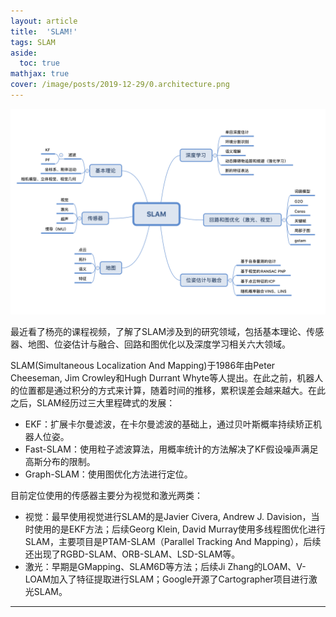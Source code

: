 ```yaml
---
layout: article
title:  'SLAM!'
tags: SLAM
aside:
  toc: true
mathjax: true
cover: /image/posts/2019-12-29/0.architecture.png
---
```


![architecture-all](/image/posts/2019-12-29/0.architecture-all.png)

最近看了杨亮的课程视频，了解了SLAM涉及到的研究领域，包括基本理论、传感器、地图、位姿估计与融合、回路和图优化以及深度学习相关六大领域。

<!--more-->

SLAM(Simultaneous Localization And Mapping)于1986年由Peter Cheeseman, Jim Crowley和Hugh Durrant Whyte等人提出。在此之前，机器人的位置都是通过积分的方式来计算，随着时间的推移，累积误差会越来越大。在此之后，SLAM经历过三大里程碑式的发展：
- EKF：扩展卡尔曼滤波，在卡尔曼滤波的基础上，通过贝叶斯概率持续矫正机器人位姿。
- Fast-SLAM：使用粒子滤波算法，用概率统计的方法解决了KF假设噪声满足高斯分布的限制。
- Graph-SLAM：使用图优化方法进行定位。

目前定位使用的传感器主要分为视觉和激光两类：
- 视觉：最早使用视觉进行SLAM的是Javier Civera, Andrew J. Davision，当时使用的是EKF方法；后续Georg Klein, David Murray使用多线程图优化进行SLAM，主要项目是PTAM-SLAM（Parallel Tracking And Mapping），后续还出现了RGBD-SLAM、ORB-SLAM、LSD-SLAM等。
- 激光：早期是GMapping、SLAM6D等方法；后续Ji Zhang的LOAM、V-LOAM加入了特征提取进行SLAM；Google开源了Cartographer项目进行激光SLAM。


<!-- 
### 一、基本理论

![base-theory](/image/posts/2019-12-29/1.base-theory.png)


#### 1. 数学表示

##### 1）机器人位姿的表示：

在三维空间中，欧式坐标系使用P和R分别表示位置和朝向：

$$P(x,y,z)$$

$$R(\alpha,\beta,\gamma)$$

但是这样表示在后续的计算中不方便<span style="color:red;">（原因后续更新）</span>，所以在三维空间中一般使用四元数
$$q=a+bi+cj+dk$$
表示。
 -->

<!-- 
##### 2） 卡尔曼滤波（Kalman Filter）

卡尔曼滤波器又被称作传感器融合算法（Sensor Fusion Algorithm），它的原理就是将多个传感器的预测结果或者测量结果进行融合，得到最佳的结果，从而减少误差。其推算过程如下：

为了推算方便，我们先用一维状态进行推算，假设我们有两个传感器（里程计和激光）同时对一辆小车的前进距离$x$进行估计。两个传感器肯定都是有误差的，我们假设预测的结果分别服从高斯分布$\mathcal{N}(u_1, \sigma_1^2)$和$\mathcal{N}(u_2, \sigma_2^2)$ ：

$$f(x)=\frac{1}{\sqrt{2π}\sigma_1}e^{\frac{-(x-u_1)^2}{2\sigma_1^2}} $$

$$g(x)=\frac{1}{\sqrt{2π}\sigma_2}e^{\frac{-(x-u_2)^2}{2\sigma_2^2}} $$

即：
- 里程计预测的结果是小车前进的距离期望是$u_1$，方差为$\sigma_1^2$
- 激光预测的结果是小车前进的距离期望是$u_2$，方差为$\sigma_2^2$

这两个传感器的预测是相互独立的，根据$P(AB)=P(A)P(B)$（两个独立事件同时发生的概率为两个事件分别发生的概率的乘积）两个事件的最优估计的概率分布为：

$$f(x)*g(x)=\frac{1}{\sqrt{2π}\sigma_1}e^{\frac{-(x-u_1)^2}{2\sigma_1^2}} * \frac{1}{\sqrt{2π}\sigma_2}e^{\frac{-(x-u_2)^2}{2\sigma_2^2}} $$

计算后可以得到：
$$f(x)*g(x)=\frac{S_f}{\sqrt{2π}\sigma_f}e^{\frac{-(x-u_f)^2}{2\sigma_f^2}} $$

其中：

$$\sigma_f^2=\frac{\sigma_1^2\sigma_2^2}{\sigma_1^2+\sigma_2^2} $$

$$u_f=\frac{u_1\sigma_2^2+u_2\sigma_1^2}{\sigma_1^2+\sigma_2^2} $$

$$S_f=\frac{1}{\sqrt{2π(\sigma_1^2+\sigma_2^2)}}e^{\frac{-(u_1-u_2)^2}{2(\sigma_1^2+\sigma_2^2)}} $$

由此可以看出，两个高斯分布相乘后的结果还是一个高斯分布。由于$u_1, u_2, \sigma_1, \sigma_2 $都是固定值，因此$S_f$只是一个常数。

该过程即为两个传感器的估计结果融合的过程，融合后的结果为$N(u_f, \sigma_f)$，即两个传感器的结果融合后得到的最佳估计为$u_f$，最佳估计的方差为$\sigma_f^2$。

现在将$u_f$和$\sigma_f$进行变形，如下所示：

$$u_f=u_1 + \frac{\sigma_1^2(u_2-u_1)}{\sigma_1^2+\sigma_2^2}= u_1 + K*(u_2-u_1)$$

$$\sigma_f^2=\sigma_1^2-\frac{\sigma_1^4}{\sigma_1^2+\sigma_2^2}=\sigma_1^2-K*\sigma_1^2 $$

公式的物理意义即$u_f$的值等于传感器1的预测结果加上$K(u_2-u_1)$，假设传感器1（即里程计）的估计误差比较大，即方差比较大，$\sigma_1^2$比较大，那么$K$值就越大，最终$u_f$的结果就越偏向于$u_2$的值，假设$\sigma_1^2$趋近于无穷大，那么K就无限趋近于1，那么$u_f=u_2$，由此可见，如果$u_1$误差越大，$u_f$的结果中$u_1$所占的权重就越小；反之，如果$\sigma_2$越大，则$K$越趋近于0，$u_f$越趋近于$u_1$。这就是卡尔曼滤波器被称为传感器融合算法的原因，其中K就是最重要的用于调节两个传感器结果的系数。

下面我们从融合的结果推算卡尔曼滤波的五个公式：

我们已经得到了以下三个公式：

$$u_f = u_1 + K(u_2-u_1)$$

$$\sigma_f^2 = \sigma_1^2-K\sigma_1^2$$

$$ K = \frac{\sigma_1^2}{\sigma_1^2+\sigma_2^2} $$

将这三个公式切换为矩阵的形式为：

$$K=\Sigma_0(\Sigma_0+\Sigma_1)^{-1}$$
$$\vec{\mu'} = \vec{\mu_0} + K(\vec{\mu_1} - \vec{\mu_0})$$
$$\Sigma' = \Sigma_0-K\Sigma_0$$

其中，使用$\mathcal{N}(\vec{\mu_0}, \Sigma_0)$替换$\mathcal{N}(u_1, \sigma_1^2)$，使用$\mathcal{N}(\vec{\mu_1}, \Sigma_1)$替换$\mathcal{N}(u_2, \sigma_2^2)$，得到的结果使用$\mathcal{N}(\vec{\mu'}, \Sigma')$替换$\mathcal{N}(u_f, \sigma_f^2)$。$(\Sigma_0+\Sigma_1)^{-1}$为矩阵$(\Sigma_0+\Sigma_1)$的逆矩阵，两者相乘后为单位矩阵。





下面我们将上一时刻的数据加入到计算中：

上面的公式中$\vec{\mu_0}$的物理意义为通过里程计以及上一时刻的位置而预测的当前时刻的位置。

我们用$\hat{x}_k$表示k时刻的机器人状态（位姿）最佳估计值，也是后验状态；用$\hat{x}_k^-$表示k时刻预测的机器人的状态值，也是先验状态。那么当前时刻的状态可以由上一时刻的状态经过线性变换后得到，即$\hat{x}_k^- = H_k \hat{x}_{k-1}$。

在使用一维状态进行计算时，状态使用高斯分布表示为：$\mathcal{N}(\mu, \sigma^2)$，物理意义为机器人前进的距离x的期望为$\mu$，方差为$\sigma^2$，在多维状态中，表示为矩阵形式的高斯分布为：$\mathcal{N}(\vec{\mu}, \Sigma)$，假设是三维状态，那么$\mu = \left[\begin{matrix}x_1\\x_2\\x_3 \end{matrix}\right]$，如果各个状态是不相关的，那么$\Sigma=\left[\begin{matrix} \sigma_1^2 & 0 & 0 \\ 0 & \sigma_2^2 & 0 \\ 0 & 0& \sigma_3^2\end{matrix}\right]$，但是现实中往往状态之间是有一定的相关性的，比如状态里面如果包含前进的距离和前进时的速度，那么速度的误差越大，往往距离的误差也就越大，两个状态就是正相关的，这种相关性可以使用协方差矩阵来表示，即$\Sigma_{ij}$表示状态$x_i$和状态$x_j$之间的关系，那么重新用矩阵表示方差为：$\Sigma=\left[\begin{matrix} \Sigma_{1,1} & \Sigma_{1,2} & \Sigma_{1,3} \\ \Sigma_{2,1} & \Sigma_{2,2} & \Sigma_{2,3} \\ \Sigma_{3,1} & \Sigma_{3,2}& \Sigma_{3,3}\end{matrix}\right]$。

上面我们通过矩阵$H_k$由上一时刻的后验状态$\hat{x}_{k-1}$得到了当前时刻的先验状态$\hat{x}_{k}^-$，那么当前时刻的协方差矩阵与上一时刻的协方差矩阵是什么关系呢？根据协方差矩阵的性质$Cov(Ax)=ACov(x)A^T$我们可以得到，当状态左乘$H_k$时，对应的协方差矩阵为原协方差矩阵左乘$H_k$并且右乘$H_k$的转置。由此，我们可以得到$\Sigma_k = H_k\Sigma_{k-1}H_k^T$。将协方差矩阵用$P$表示，我们可以将原来的高斯分布$\mathcal{N}(\vec{\mu_0}, \Sigma_0)$表示为：$\mathcal{N}(H_k\vec{\hat{x}_{k-1}}, H_kP_{k-1}H_k^T)$。

由此，我们已经将原公式转化为了（将$\hat{x}_k$、$\hat{x}_{k-1}$、$\hat{x}_{k}^-$、$H_kP_{k-1}H_k^T$、$P_k$带入公式）：

$$K=H_kP_{k-1}H_k^T(H_kP_{k-1}H_k^T+\Sigma_1)^{-1}$$
$$\hat{x}_k = H_k\hat{x}_{k-1} + K(\vec{\mu_1} - H_k\hat{x}_{k-1})$$
$$P_k = H_kP_{k-1}H_k^T-KH_kP_{k-1}H_k^T$$


下面我们将测量值数据加入计算中：

测量值得到的结果即当前的状态值，只是其存在误差，我们用$z$表示测量的状态值，用$R$表示其协方差矩阵，则原来的高斯分布$\mathcal{N}(\vec{\mu_1}, \Sigma_1)$转化为：$\mathcal{N}(z_k, R_k)$，代入公式后得到：

$$K_k=H_kP_{k-1}H_k^T(H_kP_{k-1}H_k^T+R_k)^{-1}$$
$$\hat{x}_k = H_k\hat{x}_{k-1} + K_k(z_k - H_k\hat{x}_{k-1})$$
$$P_k = H_kP_{k-1}H_k^T-K_kH_kP_{k-1}H_k^T$$

 -->


<!-- 
已知，$u_1$是根据里程计数据对前进距离的预测结果，也就是说$u_1$是个估计值，$u_2$是激光测量后得到的前进距离的结果，是个测量值，下面我们切换一下表达的方式。

假设状态使用$x$表示，当前的预测值由上一次的最优估计（后验估计）加上控制量$u$来进行线性预测：

$$\hat{x}_k^- = A\hat{x}_{k-1} + Bu_k $$

$\hat{x}$ 表示估计值，$^-$表示先验估计，在上面的例子中对应为在里程计按照速度$v$行驶$\Delta{t}$时间后预测当前的位置$u_{1,t} = u_{1,t-1} + v * \Delta{t}$。

假设测量值使用$y$表示，测量值与后验估计值之间存在线性关系，在上面的例子中对应为：假设上一时刻激光检测到前方障碍物距离为$y_{k-1}$，那么前进了$\Delta{x}$距离后，当前时刻检测到前方障碍物距离应当为$y_k = y_{k-1} - \Delta{x}$，即$y_k = - x_k + C$，在实际项目中，往往从测量值结果$y$转化到$x$不是很方便，我们就直接使用测量值带入公式进行计算：

$$y_k = H x_k$$ -->


---
<!-- 
未完待续 -->

<!-- 

### 二、传感器

![sensor](/image/posts/2019-12-29/2.sensor.png)


### 三、地图

![map](/image/posts/2019-12-29/3.map.png)


### 四、位姿估计与融合

![pose](/image/posts/2019-12-29/4.pose.png)


### 五、回路和图优化

![g2o](/image/posts/2019-12-29/5.g2o.png)


### 六、深度学习

![deep-learning](/image/posts/2019-12-29/6.deep-learning.png)



 -->
